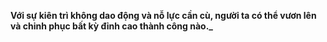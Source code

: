**Với sự kiên trì không dao động và nỗ lực cần cù,
người ta có thể vươn lên và chinh phục bất kỳ đỉnh cao thành công nào._**
